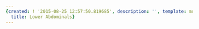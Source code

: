 ```yaml
---
{created: ! '2015-08-25 12:57:50.819685', description: '', template: muscle.html,
  title: Lower Abdominals}
---
```


